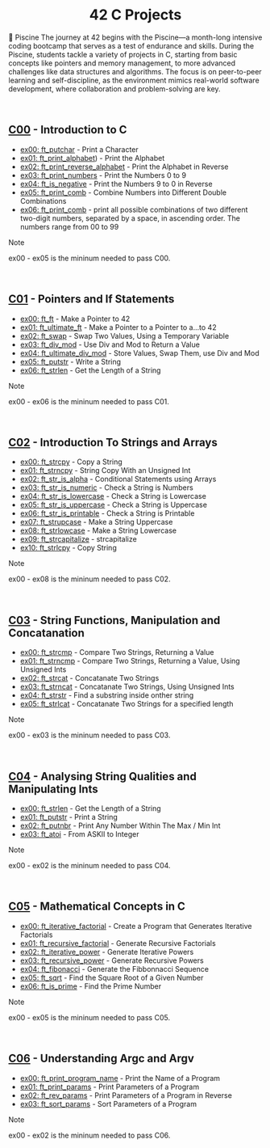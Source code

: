 <div align="center">

# 42 C Projects

</div>

🎯 Piscine
The journey at 42 begins with the Piscine—a month-long intensive coding bootcamp that serves as a test of endurance and skills. During the Piscine, students tackle a variety of projects in C, starting from basic concepts like pointers and memory management, to more advanced challenges like data structures and algorithms. The focus is on peer-to-peer learning and self-discipline, as the environment mimics real-world software development, where collaboration and problem-solving are key.

</br>

## [C00](https://github.com/samiaamer/42amman/tree/41cb5ea6e141bd3757a7850fc3e23b50074154bb/finished/C00) - Introduction to C

- [ex00: ft_putchar](https://github.com/samiaamer/42amman/blob/5e75ad10fafed9f9b4d8611064b3f5ed85153daa/finished/C00/ex00/ft_putchar.c) - Print a Character
- [ex01: ft_print_alphabet](https://github.com/samiaamer/42amman/blob/5e75ad10fafed9f9b4d8611064b3f5ed85153daa/finished/C00/ex01/ft_print_alphabet.c)) - Print the Alphabet
- [ex02: ft_print_reverse_alphabet](https://github.com/samiaamer/42amman/blob/5e75ad10fafed9f9b4d8611064b3f5ed85153daa/finished/C00/ex02/ft_print_reverse_alphabet.c) - Print the Alphabet in Reverse
- [ex03: ft_print_numbers](https://github.com/samiaamer/42amman/blob/5e75ad10fafed9f9b4d8611064b3f5ed85153daa/finished/C00/ex03/ft_print_numbers.c) - Print the Numbers 0 to 9
- [ex04: ft_is_negative](https://github.com/samiaamer/42amman/blob/5e75ad10fafed9f9b4d8611064b3f5ed85153daa/finished/C00/ex04/ft_is_negative.c) - Print the Numbers 9 to 0 in Reverse
- [ex05: ft_print_comb](https://github.com/samiaamer/42amman/blob/5e75ad10fafed9f9b4d8611064b3f5ed85153daa/finished/C00/ex05/ft_print_comb.c) - Combine Numbers into Different Double Combinations
- [ex06: ft_print_comb](https://github.com/samiaamer/42amman/blob/41cb5ea6e141bd3757a7850fc3e23b50074154bb/finished/C00/ex06/ft_print_comb2.c) - print all possible combinations of two different two-digit numbers, separated by a space, in ascending order. The numbers range from 00 to 99
> [!NOTE]
> ex00 - ex05 is the mininum needed to pass C00.

<br>

## [C01](https://github.com/samiaamer/42amman/tree/41cb5ea6e141bd3757a7850fc3e23b50074154bb/finished/C01) - Pointers and If Statements

- [ex00: ft_ft](https://github.com/samiaamer/42amman/blob/41cb5ea6e141bd3757a7850fc3e23b50074154bb/finished/C01/ex00/ft_ft.c) - Make a Pointer to 42
- [ex01: ft_ultimate_ft](https://github.com/samiaamer/42amman/blob/41cb5ea6e141bd3757a7850fc3e23b50074154bb/finished/C01/ex01/ft_ultimate_ft.c) - Make a Pointer to a Pointer to a...to 42
- [ex02: ft_swap](https://github.com/samiaamer/42amman/blob/41cb5ea6e141bd3757a7850fc3e23b50074154bb/finished/C01/ex02/ft_swap.c) - Swap Two Values, Using a Temporary Variable
- [ex03: ft_div_mod](https://github.com/samiaamer/42amman/blob/41cb5ea6e141bd3757a7850fc3e23b50074154bb/finished/C01/ex03/ft_div_mod.c) - Use Div and Mod to Return a Value
- [ex04: ft_ultimate_div_mod](https://github.com/samiaamer/42amman/blob/41cb5ea6e141bd3757a7850fc3e23b50074154bb/finished/C01/ex04/ft_ultimate_div_mod.c) - Store Values, Swap Them, use Div and Mod
- [ex05: ft_putstr](https://github.com/samiaamer/42amman/blob/41cb5ea6e141bd3757a7850fc3e23b50074154bb/finished/C01/ex05/ft_putstr.c) - Write a String
- [ex06: ft_strlen](https://github.com/samiaamer/42amman/blob/41cb5ea6e141bd3757a7850fc3e23b50074154bb/finished/C01/ex06/ft_strlen.c) - Get the Length of a String

> [!NOTE]
> ex00 - ex06 is the mininum needed to pass C01.

<br>

## [C02](https://github.com/samiaamer/42amman/tree/41cb5ea6e141bd3757a7850fc3e23b50074154bb/finished/C02) - Introduction To Strings and Arrays

- [ex00: ft_strcpy](https://github.com/samiaamer/42amman/blob/5e75ad10fafed9f9b4d8611064b3f5ed85153daa/finished/C02/ex00/ft_strcpy.c) - Copy a String
- [ex01: ft_strncpy](https://github.com/samiaamer/42amman/blob/5e75ad10fafed9f9b4d8611064b3f5ed85153daa/finished/C02/ex01/ft_strncpy.c) - String Copy With an Unsigned Int
- [ex02: ft_str_is_alpha](https://github.com/samiaamer/42amman/blob/5e75ad10fafed9f9b4d8611064b3f5ed85153daa/finished/C02/ex02/ft_str_is_alpha.c) - Conditional Statements using Arrays
- [ex03: ft_str_is_numeric](https://github.com/samiaamer/42amman/blob/5e75ad10fafed9f9b4d8611064b3f5ed85153daa/finished/C02/ex03/ft_str_is_numeric.c) - Check a String is Numbers
- [ex04: ft_str_is_lowercase](https://github.com/samiaamer/42amman/blob/5e75ad10fafed9f9b4d8611064b3f5ed85153daa/finished/C02/ex04/ft_str_is_lowercase.c) - Check a String is Lowercase
- [ex05: ft_str_is_uppercase](https://github.com/samiaamer/42amman/blob/5e75ad10fafed9f9b4d8611064b3f5ed85153daa/finished/C02/ex05/ft_str_is_uppercase.c) - Check a String is Uppercase
- [ex06: ft_str_is_printable](https://github.com/samiaamer/42amman/blob/5e75ad10fafed9f9b4d8611064b3f5ed85153daa/finished/C02/ex06/ft_str_is_printable.c) - Check a String is Printable
- [ex07: ft_strupcase](https://github.com/samiaamer/42amman/blob/5e75ad10fafed9f9b4d8611064b3f5ed85153daa/finished/C02/ex07/ft_strupcase.c) - Make a String Uppercase
- [ex08: ft_strlowcase](https://github.com/samiaamer/42amman/blob/5e75ad10fafed9f9b4d8611064b3f5ed85153daa/finished/C02/ex08/ft_strlowcase.c) - Make a String Lowercase
- [ex09: ft_strcapitalize](https://github.com/samiaamer/42amman/blob/5e75ad10fafed9f9b4d8611064b3f5ed85153daa/finished/C02/ex09/ft_strcapitalize.c) - strcapitalize
- [ex10: ft_strlcpy](https://github.com/samiaamer/42amman/blob/5e75ad10fafed9f9b4d8611064b3f5ed85153daa/finished/C02/ex10/ft_strlcpy.c) - Copy String
> [!NOTE]
> ex00 - ex08 is the mininum needed to pass C02.

<br>

## [C03](https://github.com/pasqualerossi/42-Piscine/tree/main/C00%20-%20C07%20Piscine%20Projects/c03) - String Functions, Manipulation and Concatanation

- [ex00: ft_strcmp](https://github.com/samiaamer/42amman/blob/5e75ad10fafed9f9b4d8611064b3f5ed85153daa/finished/c03/ex00/ft_strcmp.c) - Compare Two Strings, Returning a Value
- [ex01: ft_strncmp](https://github.com/samiaamer/42amman/blob/5e75ad10fafed9f9b4d8611064b3f5ed85153daa/finished/c03/ex01/ft_strncmp.c) - Compare Two Strings, Returning a Value, Using Unsigned Ints
- [ex02: ft_strcat](https://github.com/samiaamer/42amman/blob/5e75ad10fafed9f9b4d8611064b3f5ed85153daa/finished/c03/ex02/ft_strcat.c) - Concatanate Two Strings
- [ex03: ft_strncat](https://github.com/samiaamer/42amman/blob/5e75ad10fafed9f9b4d8611064b3f5ed85153daa/finished/c03/ex03/ft_strncat.c) - Concatanate Two Strings, Using Unsigned Ints
- [ex04: ft_strstr](https://github.com/samiaamer/42amman/blob/5e75ad10fafed9f9b4d8611064b3f5ed85153daa/finished/c03/ex04/ft_strstr.c) - Find a substring inside onther string
- [ex05: ft_strlcat](https://github.com/samiaamer/42amman/blob/5e75ad10fafed9f9b4d8611064b3f5ed85153daa/finished/c03/ex05/ft_strlcat.c) - Concatanate Two Strings for a specified length
  
> [!NOTE]
> ex00 - ex03 is the mininum needed to pass C03.

<br>

## [C04](https://github.com/samiaamer/42amman/tree/5e75ad10fafed9f9b4d8611064b3f5ed85153daa/finished/c04) - Analysing String Qualities and Manipulating Ints

- [ex00: ft_strlen](https://github.com/samiaamer/42amman/blob/5e75ad10fafed9f9b4d8611064b3f5ed85153daa/finished/c04/ex00/ft_strlen.c) - Get the Length of a String
- [ex01: ft_putstr](https://github.com/samiaamer/42amman/blob/5e75ad10fafed9f9b4d8611064b3f5ed85153daa/finished/c04/ex01/ft_putstr.c) - Print a String
- [ex02: ft_putnbr](https://github.com/samiaamer/42amman/blob/5e75ad10fafed9f9b4d8611064b3f5ed85153daa/finished/c04/ex02/ft_putnbr.c) - Print Any Number Within The Max / Min Int
- [ex03: ft_atoi](https://github.com/samiaamer/42amman/blob/5e75ad10fafed9f9b4d8611064b3f5ed85153daa/finished/c04/ex03/ft_atoi.c) - From ASKII to Integer

> [!NOTE]
> ex00 - ex02 is the mininum needed to pass C04.

<br>

## [C05](https://github.com/samiaamer/42amman/tree/5e75ad10fafed9f9b4d8611064b3f5ed85153daa/finished/c04) - Mathematical Concepts in C

- [ex00: ft_iterative_factorial](https://github.com/samiaamer/42amman/blob/5e75ad10fafed9f9b4d8611064b3f5ed85153daa/finished/C05/ex00/ft_iterative_factorial.c) - Create a Program that Generates Iterative Factorials
- [ex01: ft_recursive_factorial](https://github.com/samiaamer/42amman/blob/5e75ad10fafed9f9b4d8611064b3f5ed85153daa/finished/C05/ex01/ft_recursive_factorial.c) - Generate Recursive Factorials
- [ex02: ft_iterative_power](https://github.com/samiaamer/42amman/blob/5e75ad10fafed9f9b4d8611064b3f5ed85153daa/finished/C05/ex02/ft_iterative_power.c) - Generate Iterative Powers
- [ex03: ft_recursive_power](https://github.com/samiaamer/42amman/blob/5e75ad10fafed9f9b4d8611064b3f5ed85153daa/finished/C05/ex03/ft_recursive_power.c) - Generate Recursive Powers
- [ex04: ft_fibonacci](https://github.com/samiaamer/42amman/blob/5e75ad10fafed9f9b4d8611064b3f5ed85153daa/finished/C05/ex04/ft_fibonacci.c) - Generate the Fibbonnacci Sequence
- [ex05: ft_sqrt](https://github.com/samiaamer/42amman/blob/5e75ad10fafed9f9b4d8611064b3f5ed85153daa/finished/C05/ex05/ft_sqrt.c) - Find the Square Root of a Given Number
- [ex06: ft_is_prime](https://github.com/samiaamer/42amman/blob/5e75ad10fafed9f9b4d8611064b3f5ed85153daa/finished/C05/ex06/ft_is_prime.c) - Find the Prime Number

> [!NOTE]
> ex00 - ex05 is the mininum needed to pass C05.

<br>

## [C06](https://github.com/samiaamer/42amman/tree/5e75ad10fafed9f9b4d8611064b3f5ed85153daa/finished/c06) - Understanding Argc and Argv

- [ex00: ft_print_program_name](https://github.com/samiaamer/42amman/blob/5e75ad10fafed9f9b4d8611064b3f5ed85153daa/finished/c06/ex00/ft_print_program_name.c) - Print the Name of a Program
- [ex01: ft_print_params](https://github.com/samiaamer/42amman/blob/5e75ad10fafed9f9b4d8611064b3f5ed85153daa/finished/c06/ex01/ft_print_params.c) - Print Parameters of a Program
- [ex02: ft_rev_params](https://github.com/samiaamer/42amman/blob/5e75ad10fafed9f9b4d8611064b3f5ed85153daa/finished/c06/ex02/ft_rev_params.c) - Print Parameters of a Program in Reverse
- [ex03: ft_sort_params](https://github.com/samiaamer/42amman/blob/5e75ad10fafed9f9b4d8611064b3f5ed85153daa/finished/c06/ex03/ft_sort_params.c) - Sort Parameters of a Program 

> [!NOTE]
> ex00 - ex02 is the mininum needed to pass C06.

<br>
<br>
<br>

